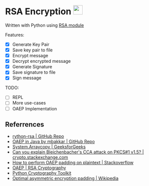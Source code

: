 # RSA Encryption <img src="https://emojis.slackmojis.com/emojis/images/1531849430/4246/blob-sunglasses.gif?1531849430" width="30"/>

Written with Python using [RSA module](https://stuvel.eu/python-rsa-doc/index.html)

Features:

- [x] Generate Key Pair
- [x] Save key pair to file
- [x] Encrypt message
- [x] Decrypt encrypted message
- [x] Generate Signature
- [x] Save signature to file
- [x] Sign message

TODO:

- [ ] REPL
- [ ] More use-cases
- [ ] OAEP Implementation

## Referrences

- [rython-rsa | GitHub Repo](https://github.com/sybrenstuvel/python-rsa)
- [OAEP in Java by mbakkar | GitHub Repo](https://github.com/mbakkar/OAEP)
- [System.Arraycopy | GeeksforGeeks](https://www.geeksforgeeks.org/system-arraycopy-in-java/)
- [Can you explain Bleichenbacher's CCA attack on PKCS#1 v1.5? | crypto.stackexchange.com](https://crypto.stackexchange.com/questions/12688/can-you-explain-bleichenbachers-cca-attack-on-pkcs1-v1-5)
- [How to perform OAEP padding on plaintext | Stackoverflow](https://stackoverflow.com/questions/48127441/how-to-perform-oaep-padding-on-plaintext)
- [OAEP | RSA Cryptography](https://www.rfc-editor.org/rfc/rfc3447#section-7.1.1)
- [Python Cryptography Toolkit](https://www.pycrypto.org/doc/)
- [Optimal asymmetric encryption padding | Wikipedia](https://en.wikipedia.org/wiki/Optimal_asymmetric_encryption_padding)
